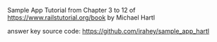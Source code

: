 Sample App Tutorial from Chapter 3 to 12 of https://www.railstutorial.org/book by Michael Hartl


answer key source code: https://github.com/irahey/sample_app_hartl
